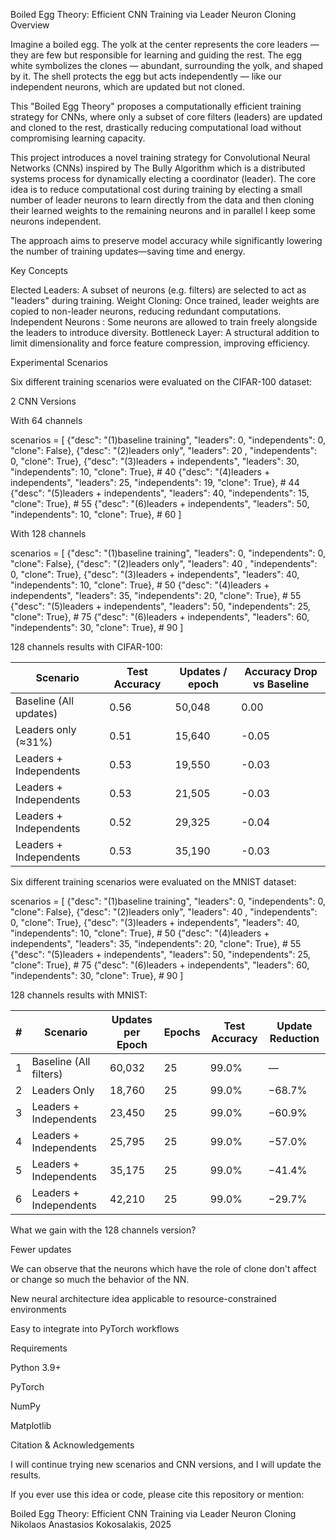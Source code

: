 Boiled Egg Theory: Efficient CNN Training via Leader Neuron Cloning
Overview

Imagine a boiled egg.
The yolk at the center represents the core leaders — they are few but responsible for learning and guiding the rest.
The egg white symbolizes the clones — abundant, surrounding the yolk, and shaped by it.
The shell protects the egg but acts independently — like our independent neurons, which are updated but not cloned.

This "Boiled Egg Theory" proposes a computationally efficient training strategy for CNNs, 
where only a subset of core filters (leaders) are updated and cloned to the rest, 
drastically reducing computational load without compromising learning capacity.

This project introduces a novel training strategy for Convolutional Neural Networks (CNNs) inspired by 
The Bully Algorithm which is a distributed systems process for dynamically electing a coordinator (leader). 
The core idea is to reduce computational cost during training by electing a small number of leader neurons to learn directly from the data 
and then cloning their learned weights to the remaining neurons and in parallel I keep some neurons independent.

The approach aims to preserve model accuracy while significantly lowering the number of training updates—saving time and energy.

Key Concepts

Elected Leaders: A subset of neurons (e.g. filters) are selected to act as "leaders" during training.
Weight Cloning: Once trained, leader weights are copied to non-leader neurons, reducing redundant computations.
Independent Neurons : Some neurons are allowed to train freely alongside the leaders to introduce diversity.
Bottleneck Layer: A structural addition to limit dimensionality and force feature compression, improving efficiency.

Experimental Scenarios

Six different training scenarios were evaluated on the CIFAR-100 dataset:

2 CNN Versions

With 64 channels

scenarios = [
    {"desc": "(1)baseline training", "leaders": 0, "independents": 0, "clone": False},
    {"desc": "(2)leaders only", "leaders": 20 , "independents": 0, "clone": True},
    {"desc": "(3)leaders + independents", "leaders": 30, "independents": 10, "clone": True},  # 40
    {"desc": "(4)leaders + independents", "leaders": 25, "independents": 19, "clone": True},  # 44
    {"desc": "(5)leaders + independents", "leaders": 40, "independents": 15, "clone": True},  # 55
    {"desc": "(6)leaders + independents", "leaders": 50, "independents": 10, "clone": True},  # 60
]

With 128 channels

scenarios = [
    {"desc": "(1)baseline training", "leaders": 0, "independents": 0, "clone": False},
    {"desc": "(2)leaders only", "leaders": 40 , "independents": 0, "clone": True},
    {"desc": "(3)leaders + independents", "leaders": 40, "independents": 10, "clone": True},  # 50
    {"desc": "(4)leaders + independents", "leaders": 35, "independents": 20, "clone": True},  # 55
    {"desc": "(5)leaders + independents", "leaders": 50, "independents": 25, "clone": True},  # 75
    {"desc": "(6)leaders + independents", "leaders": 60, "independents": 30, "clone": True},  # 90
]

128 channels results with CIFAR-100:

| Scenario                 | Test Accuracy |Updates / epoch |Accuracy Drop vs Baseline |
|--------------------------|---------------|----------------|--------------------------|
| Baseline (All updates)   | 0.56          | 50,048         | 0.00                     |
| Leaders only (≈31%)      | 0.51          | 15,640         | -0.05                    |
| Leaders + Independents   | 0.53          | 19,550         | -0.03                    |
| Leaders + Independents   | 0.53          | 21,505         | -0.03                    |
| Leaders + Independents   | 0.52          | 29,325         | -0.04                    |
| Leaders + Independents   | 0.53          | 35,190         | -0.03                    |

Six different training scenarios were evaluated on the MNIST dataset:



scenarios = [
    {"desc": "(1)baseline training", "leaders": 0, "independents": 0, "clone": False},
    {"desc": "(2)leaders only", "leaders": 40 , "independents": 0, "clone": True},
    {"desc": "(3)leaders + independents", "leaders": 40, "independents": 10, "clone": True},  # 50
    {"desc": "(4)leaders + independents", "leaders": 35, "independents": 20, "clone": True},  # 55
    {"desc": "(5)leaders + independents", "leaders": 50, "independents": 25, "clone": True},  # 75
    {"desc": "(6)leaders + independents", "leaders": 60, "independents": 30, "clone": True},  # 90
]

128 channels results with MNIST:

| # |Scenario                 |Updates per Epoch |Epochs |Test Accuracy |Update Reduction |
|---|-------------------------|------------------|-------|--------------|-----------------|
| 1 | Baseline (All filters)  | 60,032           | 25    | 99.0%        | —               |
| 2 | Leaders Only            | 18,760           | 25    | 99.0%        | −68.7%          |
| 3 | Leaders + Independents  | 23,450           | 25    | 99.0%        | −60.9%          |
| 4 | Leaders + Independents  | 25,795           | 25    | 99.0%        | −57.0%          |
| 5 | Leaders + Independents  | 35,175           | 25    | 99.0%        | −41.4%          |
| 6 | Leaders + Independents  | 42,210           | 25    | 99.0%        | −29.7%          |

What we gain with the 128 channels version?

Fewer updates 


We can observe that the neurons which have the role of clone don't affect or change so much the behavior of the NN.


New neural architecture idea applicable to resource-constrained environments

Easy to integrate into PyTorch workflows



Requirements

Python 3.9+

PyTorch

NumPy

Matplotlib

Citation & Acknowledgements

I will continue trying new scenarios and CNN versions, and I will update the results.

If you ever use this idea or code, please cite this repository or mention:

Boiled Egg Theory: Efficient CNN Training via Leader Neuron Cloning
Nikolaos Anastasios Kokosalakis, 2025